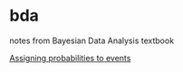 # bda
notes from Bayesian Data Analysis textbook

[Assigning probabilities to events](https://dkillian.github.io/bda/blob/main/scripts/Bayesian%20Data%20Analysis.html)

